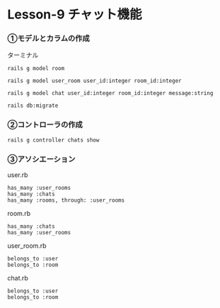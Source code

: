# Lesson-9 チャット機能
### ①モデルとカラムの作成
ターミナル
```
rails g model room
```
```
rails g model user_room user_id:integer room_id:integer
```
```
rails g model chat user_id:integer room_id:integer message:string
```
```
rails db:migrate
```
### ②コントローラの作成
```
rails g controller chats show
```
### ③アソシエーション
user.rb
```
has_many :user_rooms
has_many :chats
has_many :rooms, through: :user_rooms
```
room.rb
```
has_many :chats
has_many :user_rooms
```
user_room.rb
```
belongs_to :user
belongs_to :room
```
chat.rb
```
belongs_to :user
belongs_to :room
```